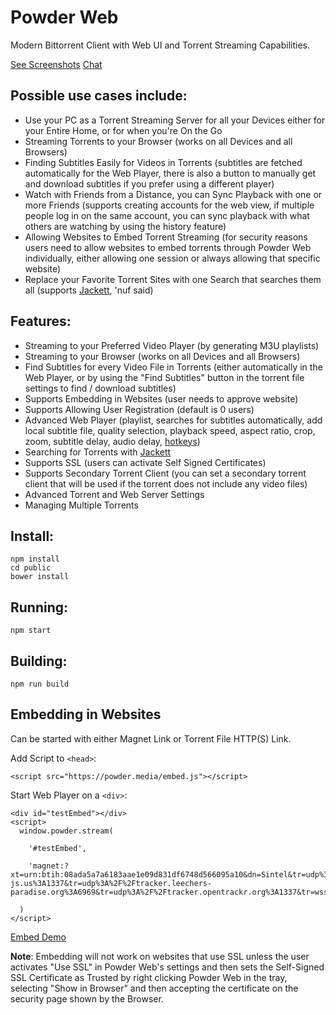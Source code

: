 # Powder Web

Modern Bittorrent Client with Web UI and Torrent Streaming Capabilities.

[See Screenshots](https://imgur.com/a/Jnxf0wf)
[Chat](https://gitter.im/jaruba/PowderWeb)


## Possible use cases include:

- Use your PC as a Torrent Streaming Server for all your Devices either for your Entire Home, or for when you're On the Go
- Streaming Torrents to your Browser (works on all Devices and all Browsers)
- Finding Subtitles Easily for Videos in Torrents (subtitles are fetched automatically for the Web Player, there is also a button to manually get and download subtitles if you prefer using a different player)
- Watch with Friends from a Distance, you can Sync Playback with one or more Friends (supports creating accounts for the web view, if multiple people log in on the same account, you can sync playback with what others are watching by using the history feature)
- Allowing Websites to Embed Torrent Streaming (for security reasons users need to allow websites to embed torrents through Powder Web individually, either allowing one session or always allowing that specific website)
- Replace your Favorite Torrent Sites with one Search that searches them all (supports [Jackett](https://github.com/Jackett/Jackett), 'nuf said)


## Features:

- Streaming to your Preferred Video Player (by generating M3U playlists)
- Streaming to your Browser (works on all Devices and all Browsers)
- Find Subtitles for every Video File in Torrents (either automatically in the Web Player, or by using the "Find Subtitles" button in the torrent file settings to find / download subtitles)
- Supports Embedding in Websites (user needs to approve website)
- Supports Allowing User Registration (default is 0 users)
- Advanced Web Player (playlist, searches for subtitles automatically, add local subtitle file, quality selection, playback speed, aspect ratio, crop, zoom, subtitle delay, audio delay, [hotkeys](https://github.com/jaruba/PowderWeb/wiki/Web-Player-Hotkeys))
- Searching for Torrents with [Jackett](https://github.com/Jackett/Jackett)
- Supports SSL (users can activate Self Signed Certificates)
- Supports Secondary Torrent Client (you can set a secondary torrent client that will be used if the torrent does not include any video files)
- Advanced Torrent and Web Server Settings
- Managing Multiple Torrents


## Install:

```
npm install
cd public
bower install
```


## Running:

```
npm start
```


## Building:

```
npm run build
```


## Embedding in Websites

Can be started with either Magnet Link or Torrent File HTTP(S) Link.

Add Script to `<head>`:

```
<script src="https://powder.media/embed.js"></script>
```


Start Web Player on a `<div>`:

```
<div id="testEmbed"></div>
<script>
  window.powder.stream(

    '#testEmbed',

    'magnet:?xt=urn:btih:08ada5a7a6183aae1e09d831df6748d566095a10&dn=Sintel&tr=udp%3A%2F%2Fexplodie.org%3A6969&tr=udp%3A%2F%2Ftracker.coppersurfer.tk%3A6969&tr=udp%3A%2F%2Ftracker.empire-js.us%3A1337&tr=udp%3A%2F%2Ftracker.leechers-paradise.org%3A6969&tr=udp%3A%2F%2Ftracker.opentrackr.org%3A1337&tr=wss%3A%2F%2Ftracker.btorrent.xyz&tr=wss%3A%2F%2Ftracker.fastcast.nz&tr=wss%3A%2F%2Ftracker.openwebtorrent.com&ws=https%3A%2F%2Fwebtorrent.io%2Ftorrents%2F'

  )
</script>
```

[Embed Demo](http://powder.media/embed-test.html)

**Note**: Embedding will not work on websites that use SSL unless the user activates "Use SSL" in Powder Web's settings and then sets the Self-Signed SSL Certificate as Trusted by right clicking Powder Web in the tray, selecting "Show in Browser" and then accepting the certificate on the security page shown by the Browser.
